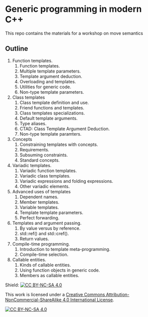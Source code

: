 # Generic programming in modern C++

This repo contains the materials for a workshop on move semantics

## Outline

1. Function templates.
    1. Function templates.
    2. Multiple template parameters.
    3. Template argument deduction.
    4. Overloading and templates.
    5. Utilities for generic code.
    6. Non-type template parameters.
2. Class templates
    1. Class template definition and use.
    2. Friend functions and templates.
    3. Class templates specializations.
    4. Default template arguments.
    5. Type aliases.
    6. CTAD: Class Template Argument Deduction.
    7. Non-type template paramters.
3. Concepts
    1. Constraining templates with concepts.
    2. Requirements.
    3. Subsuming constraints.
    4. Standard concepts.
4. Variadic templates.
    1. Variadic function templates.
    2. Variadic class templates.
    3. Variadic expressions and folding expressions.
    4. Other variadic elements.
5. Advanced uses of templates
    1. Dependent names.
    2. Member templates.
    3. Variable templates.
    4. Template template parameters.
    5. Perfect forwarding.
6. Templates and argument passing.
    1. By value versus by reference.
    2. std::ref() and std::cref().
    3. Return values.
7. Compile-time programming.
    1. Introduction to template meta-programming.
    2. Compile-time selection.
8. Callable entities.
    1. Kinds of callable entities.
    2. Using function objects in generic code.
    3. Members as callable entities.


Shield: [![CC BY-NC-SA 4.0][cc-by-nc-sa-shield]][cc-by-nc-sa]

This work is licensed under a
[Creative Commons Attribution-NonCommercial-ShareAlike 4.0 International License][cc-by-nc-sa].

[![CC BY-NC-SA 4.0][cc-by-nc-sa-image]][cc-by-nc-sa]

[cc-by-nc-sa]: http://creativecommons.org/licenses/by-nc-sa/4.0/
[cc-by-nc-sa-image]: https://licensebuttons.net/l/by-nc-sa/4.0/88x31.png
[cc-by-nc-sa-shield]: https://img.shields.io/badge/License-CC%20BY--NC--SA%204.0-lightgrey.svg

